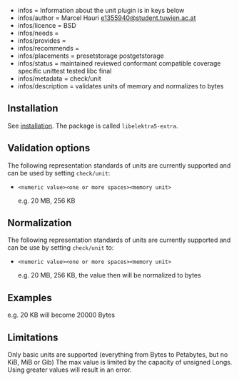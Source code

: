 - infos = Information about the unit plugin is in keys below
- infos/author = Marcel Hauri <e1355940@student.tuwien.ac.at>
- infos/licence = BSD
- infos/needs =
- infos/provides =
- infos/recommends =
- infos/placements = presetstorage postgetstorage
- infos/status = maintained reviewed conformant compatible coverage specific unittest tested libc final
- infos/metadata = check/unit
- infos/description = validates units of memory and normalizes to bytes

## Installation

See [installation](/doc/INSTALL.md).
The package is called `libelektra5-extra`.

## Validation options

The following representation standards of units are currently supported and can be used by setting `check/unit`:

- `<numeric value><one or more spaces><memory unit>`

  e.g. 20 MB, 256 KB

## Normalization

The following representation standards of units are currently supported and can be use by setting `check/unit` to:

- `<numeric value><one or more spaces><memory unit>`

  e.g. 20 MB, 256 KB, the value then will be normalized to bytes

## Examples

e.g. 20 KB will become 20000 Bytes

## Limitations

Only basic units are supported (everything from Bytes to Petabytes, but no KiB, MiB or Gib)
The max value is limited by the capacity of unsigned Longs. Using greater values will result
in an error.
